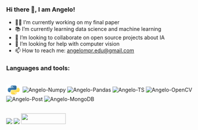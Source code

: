 ### Hi there 👋, I am Angelo!

- 👨‍💻 I’m currently working on my final paper
- 📚 I’m currently learning data science and machine learning
- 👯 I’m looking to collaborate on open source projects about IA
- 🤔 I’m looking for help with computer vision
- 📫 How to reach me: angelompr.edu@gmail.com

### Languages and tools:
<div style="display: inline_block"><br>
  <img align="center" alt="Angelo-Python" height="30" width="40" src="https://raw.githubusercontent.com/devicons/devicon/master/icons/python/python-original.svg">
  <img align="center" alt="Angelo-Numpy" height="30" width="40" src="https://cdn.jsdelivr.net/gh/devicons/devicon/icons/numpy/numpy-original.svg">
  <img align="center" alt="Angelo-Pandas" height="30" width="40" src="https://cdn.jsdelivr.net/gh/devicons/devicon/icons/pandas/pandas-original-wordmark.svg">
  <img align="center" alt="Angelo-TS" height="30" width="40" src="https://cdn.jsdelivr.net/gh/devicons/devicon/icons/tensorflow/tensorflow-original.svg">
  <img align="center" alt="Angelo-OpenCV" height="30" width="40" src="https://cdn.jsdelivr.net/gh/devicons/devicon/icons/opencv/opencv-original.svg">
  <img align="center" alt="Angelo-Post" height="30" width="40" src="https://cdn.jsdelivr.net/gh/devicons/devicon/icons/postgresql/postgresql-original.svg">
  <img align="center" alt="Angelo-MongoDB" height="30" width="40" src="https://cdn.jsdelivr.net/gh/devicons/devicon/icons/mongodb/mongodb-plain-wordmark.svg">
</div>

  ##
 
<div> 
  <a href="https://www.linkedin.com/in/angelo-magno-12b25a71/" target="_blank"><img src="https://img.shields.io/badge/-LinkedIn-%230077B5?style=for-the-badge&logo=linkedin&logoColor=white" target="_blank"></a> 
  <a href="https://pt.duolingo.com/profile/angelo697515" target="_blank"><img src="https://img.shields.io/badge/Duolingo-58CC02?style=for-the-badge&logo=Duolingo&logoColor=white" target="_blank"></a> 
  <a href="https://www.beecrowd.com.br/judge/pt/profile/518775" target="_blank"><img height="29" width="120" src="https://beecrowd.io/wp-content/uploads/2021/08/beecrowd__roxoHorClean-small-PNG-1.png" target="_blank"></a> 
  
</div>
  
